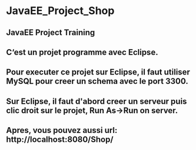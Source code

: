 # JavaEE_Project_Shop
## JavaEE Project Training
## C‘est un projet programme avec Eclipse.
## Pour executer ce projet sur Eclipse, il faut utiliser MySQL pour creer un schema avec le port 3300.
## Sur Eclipse, il faut d'abord creer un serveur puis clic droit sur le projet, Run As->Run on server.
## Apres, vous pouvez aussi url:  http://localhost:8080/Shop/
